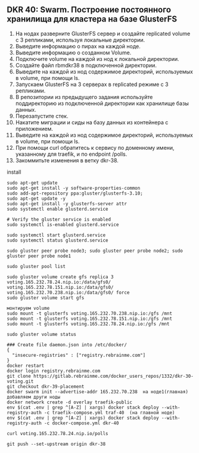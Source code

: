 ## DKR 40: Swarm. Построение постоянного хранилища для кластера на базе GlusterFS

1. На нодах разверните GlusterFS сервер и создайте replicated volume с 3 репликами, используя локальные директории.
2. Выведите информацию о пирах на каждой ноде.
3. Выведите информацию о созданном Volume.
4. Подключите volume на каждой из нод к локальной директории.
5. Создайте файл rbmdkr38 в подключенной директории.
6. Выведите на каждой из нод содержимое директорий, используемых в volume, при помощи ls.
7. Запускаем GlusterFS на 3 серверах в replicated режиме с 3 репликами.
8. В репозитории из предыдущего задания используйте поддиректорию из подключенной директории как хранилище базы данных.
9. Перезапустите стек.
10. Накатите миграции и сиды на базу данных из контейнера с приложением.
11. Выведите на каждой из нод содержимое директорий, используемых в volume, при помощи ls.
12. При помощи curl обратитесь к сервису по доменному имени, указанному для traefik, и по endpoint /polls.
13. Закоммитьте изменения в ветку dkr-38.


install
```
sudo apt-get update
sudo apt-get install -y software-properties-common
sudo add-apt-repository ppa:gluster/glusterfs-3.10;
sudo apt-get update -y
sudo apt-get install -y glusterfs-server attr
sudo systemctl enable glusterd.service

# Verify the gluster service is enabled
sudo systemctl is-enabled glusterd.service

sudo systemctl start glusterd.service
sudo systemctl status glusterd.service

sudo gluster peer probe node3; sudo gluster peer probe node2; sudo gluster peer probe node1

sudo gluster pool list

sudo gluster volume create gfs replica 3 voting.165.232.78.24.nip.io:/data/gfs0/ voting.165.232.78.151.nip.io:/data/gfs0/ voting.165.232.70.238.nip.io:/data/gfs0/ force
sudo gluster volume start gfs

монтируем volume
sudo mount -t glusterfs voting.165.232.70.238.nip.io:/gfs /mnt
sudo mount -t glusterfs voting.165.232.78.151.nip.io:/gfs /mnt
sudo mount -t glusterfs voting.165.232.78.24.nip.io:/gfs /mnt

sudo gluster volume status

### Create file daemon.json into /etc/docker/
{
  "insecure-registries" : ["registry.rebrainme.com"]
}
docker restart
docker login registry.rebrainme.com
git clone https://gitlab.rebrainme.com/docker_users_repos/1332/dkr-30-voting.git
git checkout dkr-39-placement
docker swarm init --advertise-addr 165.232.70.238  на ноде1(главная)
добавляем други ноды
docker network create -d overlay traefik-public
env $(cat .env | grep ^[A-Z] | xargs) docker stack deploy --with-registry-auth -c traefik-compose.yml traf-40  (на главной ноде)
env $(cat .env | grep ^[A-Z] | xargs) docker stack deploy --with-registry-auth -c docker-compose.yml dkr-40

curl voting.165.232.78.24.nip.io/polls

git push --set-upstream origin dkr-38
```
